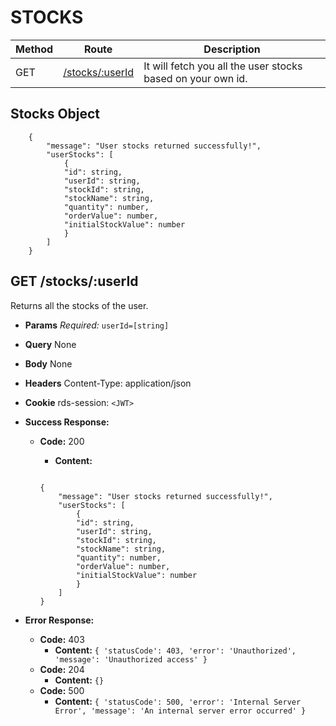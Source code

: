 # STOCKS

| Method | Route                                           | Description                                                    |
| ------ | ----------------------------------------------- | -------------------------------------------------------------- |
| GET    | [/stocks/:userId](#get---stocks)                | It will fetch you all the user stocks based on your own id.    |

## Stocks Object
```
    {
        "message": "User stocks returned successfully!",
        "userStocks": [
            {
            "id": string,
            "userId": string,
            "stockId": string,
            "stockName": string,
            "quantity": number,
            "orderValue": number,
            "initialStockValue": number
            }
        ]
    }
```

## **GET /stocks/:userId**

Returns all the stocks of the user.

- **Params**
  _Required:_ `userId=[string]`
- **Query**
  None
- **Body**
  None
- **Headers**
  Content-Type: application/json
- **Cookie**
  rds-session: `<JWT>`
- **Success Response:**
  - **Code:** 200
    - **Content:**

    ```

    {
        "message": "User stocks returned successfully!",
        "userStocks": [
            {
            "id": string,
            "userId": string,
            "stockId": string,
            "stockName": string,
            "quantity": number,
            "orderValue": number,
            "initialStockValue": number
            }
        ]
    }
    ```

- **Error Response:**
  - **Code:** 403
    - **Content:**
      `{ 'statusCode': 403, 'error': 'Unauthorized', 'message': 'Unauthorized access' }`
  - **Code:** 204
    - **Content:**
      `{}`
  - **Code:** 500
    - **Content:**
      `{ 'statusCode': 500, 'error': 'Internal Server Error', 'message': 'An internal server error occurred' }`
      